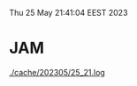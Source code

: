 Thu 25 May 21:41:04 EEST 2023
# JAM
<a href='./cache/202305/25_21.log'>./cache/202305/25_21.log</a>
